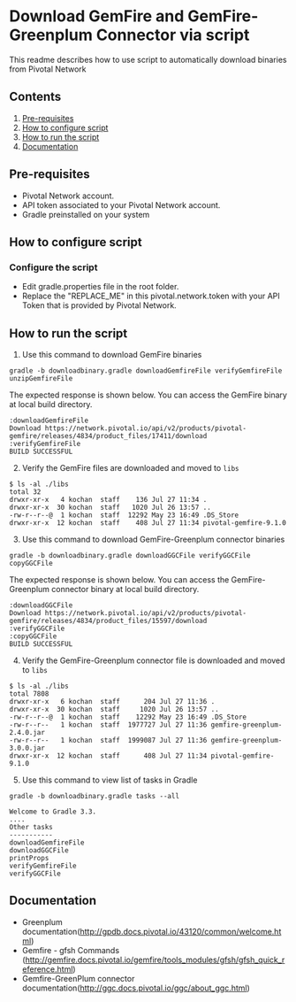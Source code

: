 # Download GemFire and GemFire-Greenplum Connector via script

This readme describes how to use script to automatically download binaries from Pivotal Network

## Contents
1. [Pre-requisites](#pre-requisites)
2. [How to configure script](#configure)
3. [How to run the script](#run)
4. [Documentation](#documentation)

## <a name="pre-requisites"></a>Pre-requisites

- Pivotal Network account.
- API token associated to your Pivotal Network account.
- Gradle preinstalled on your system

## <a name="configure"></a>How to configure script
### Configure the script
-  Edit gradle.properties file in the root folder.
-  Replace the "REPLACE_ME" in this pivotal.network.token with your API Token that is provided by Pivotal Network.


## <a name="run"></a>How to run the script
1. Use this command to download GemFire binaries
```
gradle -b downloadbinary.gradle downloadGemfireFile verifyGemfireFile unzipGemfireFile
```
The expected response is shown below. You can access the GemFire binary at local build directory.
```
:downloadGemfireFile
Download https://network.pivotal.io/api/v2/products/pivotal-gemfire/releases/4834/product_files/17411/download
:verifyGemfireFile
BUILD SUCCESSFUL
```

2. Verify the GemFire files are downloaded and moved to `libs`
```
$ ls -al ./libs
total 32
drwxr-xr-x   4 kochan  staff    136 Jul 27 11:34 .
drwxr-xr-x  30 kochan  staff   1020 Jul 26 13:57 ..
-rw-r--r--@  1 kochan  staff  12292 May 23 16:49 .DS_Store
drwxr-xr-x  12 kochan  staff    408 Jul 27 11:34 pivotal-gemfire-9.1.0
```

3. Use this command to download GemFire-Greenplum connector binaries
```
gradle -b downloadbinary.gradle downloadGGCFile verifyGGCFile copyGGCFile
```
The expected response is shown below. You can access the GemFire-Greenplum connector binary at local build directory.
```
:downloadGGCFile
Download https://network.pivotal.io/api/v2/products/pivotal-gemfire/releases/4834/product_files/15597/download
:verifyGGCFile
:copyGGCFile
BUILD SUCCESSFUL
```

4. Verify the GemFire-Greenplum connector file is downloaded and moved to `libs`
```
$ ls -al ./libs
total 7808
drwxr-xr-x   6 kochan  staff      204 Jul 27 11:36 .
drwxr-xr-x  30 kochan  staff     1020 Jul 26 13:57 ..
-rw-r--r--@  1 kochan  staff    12292 May 23 16:49 .DS_Store
-rw-r--r--   1 kochan  staff  1977727 Jul 27 11:36 gemfire-greenplum-2.4.0.jar
-rw-r--r--   1 kochan  staff  1999087 Jul 27 11:36 gemfire-greenplum-3.0.0.jar
drwxr-xr-x  12 kochan  staff      408 Jul 27 11:34 pivotal-gemfire-9.1.0
```

5. Use this command to view list of tasks in Gradle
```
gradle -b downloadbinary.gradle tasks --all
```

```
Welcome to Gradle 3.3.
....
Other tasks
-----------
downloadGemfireFile
downloadGGCFile
printProps
verifyGemfireFile
verifyGGCFile
```

## <a name="documentation"></a>Documentation
* Greenplum documentation(http://gpdb.docs.pivotal.io/43120/common/welcome.html)
* Gemfire - gfsh Commands (http://gemfire.docs.pivotal.io/gemfire/tools_modules/gfsh/gfsh_quick_reference.html)
* Gemfire-GreenPlum connector documentation(http://ggc.docs.pivotal.io/ggc/about_ggc.html)
